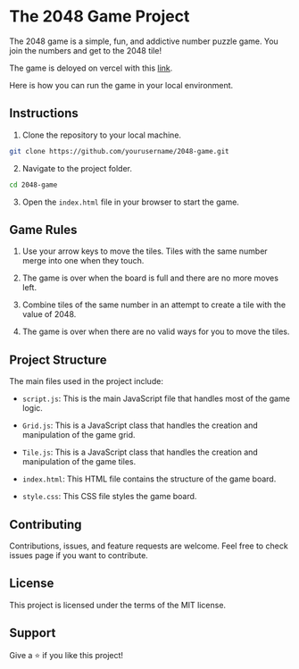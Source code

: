 # The 2048 Game Project
The 2048 game is a simple, fun, and addictive number puzzle game. You join the numbers and get to the 2048 tile! 

The game is deloyed on vercel with this [link](https://vanilla-js-game-2048.vercel.app/).

Here is how you can run the game in your local environment.

## Instructions

1. Clone the repository to your local machine. 

```bash
git clone https://github.com/yourusername/2048-game.git
```

2. Navigate to the project folder.

```bash
cd 2048-game
```

3. Open the `index.html` file in your browser to start the game.

## Game Rules

1. Use your arrow keys to move the tiles. Tiles with the same number merge into one when they touch.

2. The game is over when the board is full and there are no more moves left.

3. Combine tiles of the same number in an attempt to create a tile with the value of 2048. 

4. The game is over when there are no valid ways for you to move the tiles.

## Project Structure

The main files used in the project include:

- `script.js`: This is the main JavaScript file that handles most of the game logic.

- `Grid.js`: This is a JavaScript class that handles the creation and manipulation of the game grid.

- `Tile.js`: This is a JavaScript class that handles the creation and manipulation of the game tiles.

- `index.html`: This HTML file contains the structure of the game board.

- `style.css`: This CSS file styles the game board.

## Contributing

Contributions, issues, and feature requests are welcome. Feel free to check issues page if you want to contribute.

## License

This project is licensed under the terms of the MIT license.

## Support

Give a ⭐️ if you like this project!

